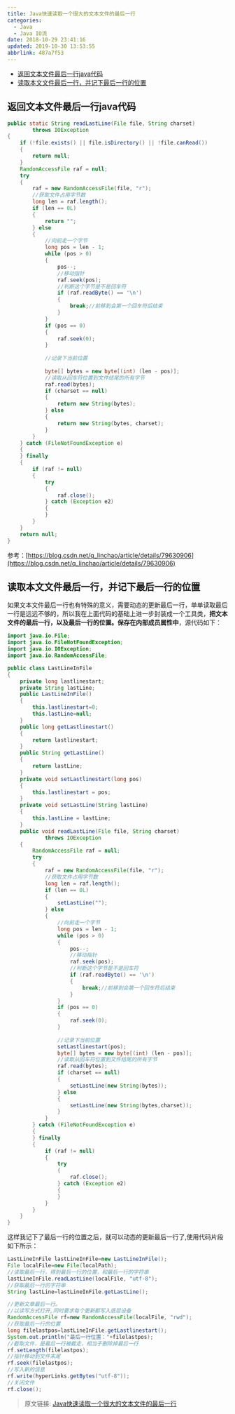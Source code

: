 ```yaml
---
title: Java快速读取一个很大的文本文件的最后一行
categories: 
  - Java
  - Java IO流
date: 2018-10-29 23:41:16
updated: 2019-10-30 13:53:55
abbrlink: 487a7f53
---
```

- [返回文本文件最后一行java代码](/blog/html/487a7f53/#返回文本文件最后一行java代码)
- [读取本文文件最后一行，并记下最后一行的位置](/blog/html/487a7f53/#读取本文文件最后一行，并记下最后一行的位置)

<!--more-->
<script src="https://cdn.bootcss.com/jquery/3.4.0/jquery.slim.min.js"></script>
<script>$(document).ready(function () {$(".post-body > ul:nth-child(1)").hide();});</script>

<!--end-->
## 返回文本文件最后一行java代码 ##
```java
public static String readLastLine(File file, String charset)
		throws IOException
{
	if (!file.exists() || file.isDirectory() || !file.canRead())
	{
		return null;
	}
	RandomAccessFile raf = null;
	try
	{
		raf = new RandomAccessFile(file, "r");
		//获取文件占用字节数
		long len = raf.length();
		if (len == 0L)
		{
			return "";
		} else
		{
			//向前走一个字节
			long pos = len - 1;
			while (pos > 0)
			{
				pos--;
				//移动指针
				raf.seek(pos);
				//判断这个字节是不是回车符
				if (raf.readByte() == '\n')
				{
					break;//前移到会第一个回车符后结束
				}
			}
			if (pos == 0)
			{
				raf.seek(0);
			}
			
			//记录下当前位置
			
			byte[] bytes = new byte[(int) (len - pos)];
			//读取从回车符位置到文件结尾的所有字节
			raf.read(bytes);
			if (charset == null)
			{
				return new String(bytes);
			} else
			{
				return new String(bytes, charset);
			}
		}
	} catch (FileNotFoundException e)
	{
	} finally
	{
		if (raf != null)
		{
			try
			{
				raf.close();
			} catch (Exception e2)
			{
			}
		}
	}
	return null;
}
```
参考：[https://blog.csdn.net/q_linchao/article/details/79630906](https://blog.csdn.net/q_linchao/article/details/79630906)
## 读取本文文件最后一行，并记下最后一行的位置 ##
如果文本文件最后一行也有特殊的意义，需要动态的更新最后一行，单单读取最后一行是远远不够的，所以我在上面代码的基础上进一步封装成一个工具类，**把文本文件的最后一行，以及最后一行的位置。保存在内部成员属性中**，源代码如下：
```java
import java.io.File;
import java.io.FileNotFoundException;
import java.io.IOException;
import java.io.RandomAccessFile;

public class LastLineInFile
{
	private long lastlinestart;
	private String lastLine;
	public LastLineInFile()
	{
		this.lastlinestart=0;
		this.lastLine=null;
	}
	public long getLastlinestart()
	{
		return lastlinestart;
	}
	public String getLastLine()
	{
		return lastLine;
	}
	private void setLastlinestart(long pos)
	{
		this.lastlinestart = pos;
	}
	private void setLastLine(String lastLine)
	{
		this.lastLine = lastLine;
	}
	public void readLastLine(File file, String charset)
			throws IOException
	{
		RandomAccessFile raf = null;
		try
		{
			raf = new RandomAccessFile(file, "r");
			//获取文件占用字节数
			long len = raf.length();
			if (len == 0L)
			{
				setLastLine("");
			} else
			{
				//向前走一个字节
				long pos = len - 1;
				while (pos > 0)
				{
					pos--;
					//移动指针
					raf.seek(pos);
					//判断这个字节是不是回车符
					if (raf.readByte() == '\n')
					{
						break;//前移到会第一个回车符后结束
					}
				}
				if (pos == 0)
				{
					raf.seek(0);
				}
				
				//记录下当前位置
				setLastlinestart(pos);
				byte[] bytes = new byte[(int) (len - pos)];
				//读取从回车符位置到文件结尾的所有字节
				raf.read(bytes);
				if (charset == null)
				{
					setLastLine(new String(bytes));
				} else
				{
					setLastLine(new String(bytes,charset));
				}
			}
		} catch (FileNotFoundException e)
		{
		} finally
		{
			if (raf != null)
			{
				try
				{
					raf.close();
				} catch (Exception e2)
				{
				}
			}
		}
	}
}

```
这样我记下了最后一行的位置之后，就可以动态的更新最后一行了,使用代码片段如下所示：
```java
LastLineInFile lastLineInFile=new LastLineInFile();
File localFile=new File(localPath);
//读取最后一行，得到最后一行的位置，和最后一行的字符串
lastLineInFile.readLastLine(localFile, "utf-8");
//获取最后一行的字符串
String lastLine=lastLineInFile.getLastLine();

//更新文章最后一行。
//以读写方式打开,同时要求每个更新都写入底层设备
RandomAccessFile rf=new RandomAccessFile(localFile, "rwd");
//获取最后一行的位置
long filelastpos=lastLineInFile.getLastlinestart();
System.out.println("最后一行位置："+filelastpos);
//截取文件，是最后一行被截走，相当于删除掉最后一行
rf.setLength(filelastpos);
//指针移动到文件末尾
rf.seek(filelastpos);
//写入新的信息
rf.write(hyperLinks.getBytes("utf-8"));
//关闭文件
rf.close();

```
>原文链接: [Java快速读取一个很大的文本文件的最后一行](https://lanlan2017.github.io/blog/487a7f53/)
